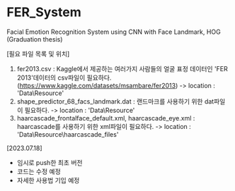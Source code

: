 # FER_System
Facial Emotion Recognition System using CNN with Face Landmark, HOG (Graduation thesis)

[필요 파일 목록 및 위치]
1. fer2013.csv : Kaggle에서 제공하는 여러가지 사람들의 얼굴 표정 데이터인 'FER 2013'데이터의 csv파일이 필요하다. (https://www.kaggle.com/datasets/msambare/fer2013)
   -> location : 'Data\Resource\'
2. shape_predictor_68_facs_landmark.dat : 랜드마크를 사용하기 위한 dat파일이 필요하다.
   -> location : 'Data\Resource\'
3. haarcascade_frontalface_default.xml, haarcascade_eye.xml : haarcascade를 사용하기 위한 xml파일이 필요하다.
   -> location : 'Data\Resource\haarcascade_files\'

[2023.07.18]
- 임시로 push한 최초 버전
- 코드는 수정 예정
- 자세한 사용법 기입 예정
